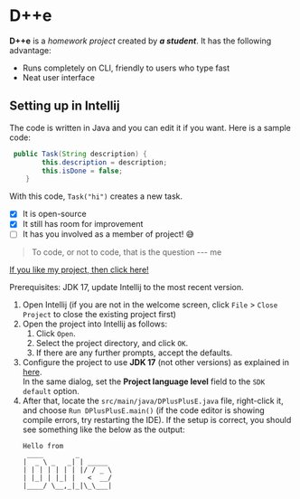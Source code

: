 # D++e

**D++e** is a *homework project* created by ***a student***. It has the following advantage:
- Runs completely on CLI, friendly to users who type fast
- Neat user interface

## Setting up in Intellij
The code is written in Java and you can edit it if you want. Here is a sample code:
```Java
 public Task(String description) {
        this.description = description;
        this.isDone = false;
    }
```
With this code, `Task("hi")` creates a new task.
- [X] It is open-source
- [X] It still has room for improvement
- [ ] It has you involved as a member of project! :sweat_smile:

> To code, or not to code, that is the question --- me

[If you like my project, then click here!](https://github.com/nus-cs2103-AY2425S1/ip)

Prerequisites: JDK 17, update Intellij to the most recent version.

1. Open Intellij (if you are not in the welcome screen, click `File` > `Close Project` to close the existing project first)
1. Open the project into Intellij as follows:
   1. Click `Open`.
   1. Select the project directory, and click `OK`.
   1. If there are any further prompts, accept the defaults.
1. Configure the project to use **JDK 17** (not other versions) as explained in [here](https://www.jetbrains.com/help/idea/sdk.html#set-up-jdk).<br>
   In the same dialog, set the **Project language level** field to the `SDK default` option.
3. After that, locate the `src/main/java/DPlusPlusE.java` file, right-click it, and choose `Run DPlusPlusE.main()` (if the code editor is showing compile errors, try restarting the IDE). If the setup is correct, you should see something like the below as the output:
   ```
   Hello from
    ____        _        
   |  _ \ _   _| | _____ 
   | | | | | | | |/ / _ \
   | |_| | |_| |   <  __/
   |____/ \__,_|_|\_\___|
   ```
